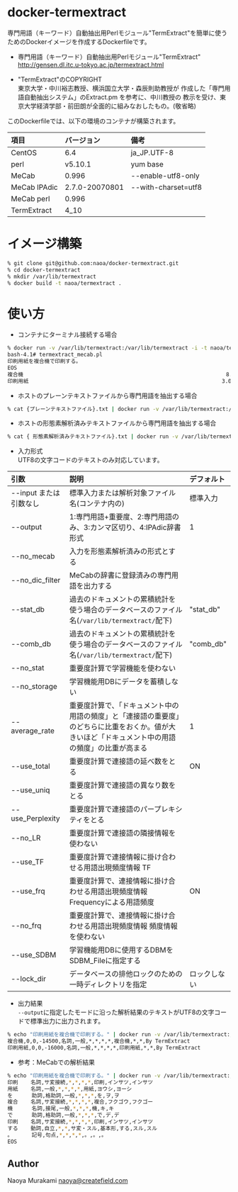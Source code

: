 # docker-termextract

専門用語（キーワード）自動抽出用Perlモジュール"TermExtract"を簡単に使うためのDockerイメージを作成するDockerfileです。 

* 専門用語（キーワード）自動抽出用Perlモジュール"TermExtract"  
http://gensen.dl.itc.u-tokyo.ac.jp/termextract.html

* "TermExtract"のCOPYRIGHT  
東京大学・中川裕志教授、横浜国立大学・森辰則助教授が 作成した「専門用語自動抽出システム」のExtract.pm を参考に、中川教授の 教示を受け、東京大学経済学部・前田朗が全面的に組みなおしたもの。(敬省略)   

このDockerfileでは、以下の環境のコンテナが構築されます。

| 項目        | バージョン | 備考 |
|:-----------|:------------|:------------|
| CentOS     | 6.4 | ja_JP.UTF-8|
| perl | v5.10.1 | yum base |
| MeCab     | 0.996 | --enable-utf8-only|
| MeCab IPAdic | 2.7.0-20070801 |--with-charset=utf8|
| MeCab perl | 0.996 ||
| TermExtract | 4_10 ||

# イメージ構築

```bash
% git clone git@github.com:naoa/docker-termextract.git
% cd docker-termextract
% mkdir /var/lib/termextract
% docker build -t naoa/termextract .
```

# 使い方
* コンテナにターミナル接続する場合  
```bash
% docker run -v /var/lib/termextract:/var/lib/termextract -i -t naoa/termextract /bin/bash
bash-4.1# termextract_mecab.pl
印刷用紙を複合機で印刷する。
EOS
複合機                                                                8.21
印刷用紙                                                             3.00
```

* ホストのプレーンテキストファイルから専門用語を抽出する場合  

```bash
% cat {プレーンテキストファイル}.txt | docker run -v /var/lib/termextract:/var/lib/termextract -a stdin -a stdout -a stderr -i naoa/termextract termextract_mecab.pl
```

* ホストの形態素解析済みテキストファイルから専門用語を抽出する場合  

```bash
% cat { 形態素解析済みテキストファイル}.txt | docker run -v /var/lib/termextract:/var/lib/termextract -a stdin -a stdout -a stderr -i naoa/termextract termextract_mecab.pl --no_mecab
```

* 入力形式  
UTF8の文字コードのテキストのみ対応しています。

| 引数        | 説明       |デフォルト   |
|:-----------|:------------|:------------|
| --input または 引数なし | 標準入力または解析対象ファイル名(コンテナ内の)|標準入力|
| --output | 1:専門用語+重要度、2:専門用語のみ、3:カンマ区切り、4:IPAdic辞書形式|1|
| --no_mecab | 入力を形態素解析済みの形式とする||
| --no_dic_filter | MeCabの辞書に登録済みの専門用語を出力する||
| --stat_db |過去のドキュメントの累積統計を使う場合のデータベースのファイル名(<code>/var/lib/termextract/</code>配下)|"stat_db"|
| --comb_db |過去のドキュメントの累積統計を使う場合のデータベースのファイル名(<code>/var/lib/termextract/</code>配下)|"comb_db"|
| --no_stat |重要度計算で学習機能を使わない||
| --no_storage |学習機能用DBにデータを蓄積しない||
| --average_rate |重要度計算で、「ドキュメント中の用語の頻度」と「連接語の重要度」のどちらに比重をおくか。値が大きいほど「ドキュメント中の用語の頻度」の比重が高まる|1|
| --use_total |重要度計算で連接語の延べ数をとる|ON|
| --use_uniq |重要度計算で連接語の異なり数をとる||
| --use_Perplexity |重要度計算で連接語のパープレキシティをとる||
| --no_LR |重要度計算で連接語の隣接情報を使わない||
| --use_TF |重要度計算で連接情報に掛け合わせる用語出現頻度情報 TF||
| --use_frq |重要度計算で、連接情報に掛け合わせる用語出現頻度情報 Frequencyによる用語頻度|ON|
| --no_frq |重要度計算で、連接情報に掛け合わせる用語出現頻度情報 頻度情報を使わない||
| --use_SDBM |学習機能用DBに使用するDBMをSDBM_Fileに指定する||
| --lock_dir |データベースの排他ロックのための一時ディレクトリを指定|ロックしない|

* 出力結果  
<code>--output</code>に指定したモードに沿った解析結果のテキストがUTF8の文字コードで標準出力に出力されます。  

```bash
% echo "印刷用紙を複合機で印刷する。" | docker run -v /var/lib/termextract:/var/lib/termextract -a stdin -a stdout -a stderr -i naoa/termextract termextract_mecab.pl --output 4
複合機,0,0,-14500,名詞,一般,*,*,*,*,複合機,*,*,By TermExtract
印刷用紙,0,0,-16000,名詞,一般,*,*,*,*,印刷用紙,*,*,By TermExtract
```

* 参考：MeCabでの解析結果
```bash
% echo "印刷用紙を複合機で印刷する。" | docker run -v /var/lib/termextract:/var/lib/termextract -a stdin -a stdout -a stderr -i naoa/termextract mecab
印刷    名詞,サ変接続,*,*,*,*,印刷,インサツ,インサツ
用紙    名詞,一般,*,*,*,*,用紙,ヨウシ,ヨーシ
を      助詞,格助詞,一般,*,*,*,を,ヲ,ヲ
複合    名詞,サ変接続,*,*,*,*,複合,フクゴウ,フクゴー
機      名詞,接尾,一般,*,*,*,機,キ,キ
で      助詞,格助詞,一般,*,*,*,で,デ,デ
印刷    名詞,サ変接続,*,*,*,*,印刷,インサツ,インサツ
する    動詞,自立,*,*,サ変・スル,基本形,する,スル,スル
。      記号,句点,*,*,*,*,。,。,。
EOS
```

## Author

Naoya Murakami naoya@createfield.com

